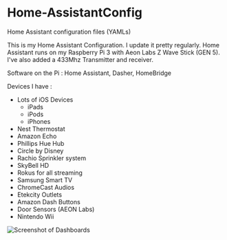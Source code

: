 # Home-AssistantConfig
Home Assistant configuration files (YAMLs)

This is my Home Assistant Configuration.  I update it pretty regularly. 
Home Assistant runs on my Raspberry Pi 3 with Aeon Labs Z Wave Stick (GEN 5). I've also added a 433Mhz Transmitter and receiver.

Software on the Pi : Home Assistant, Dasher, HomeBridge

Devices I have : 
* Lots of iOS Devices
    * iPads
    * iPods
    * iPhones
* Nest Thermostat
* Amazon Echo 
* Phillips Hue Hub
* Circle by Disney
* Rachio Sprinkler system
* SkyBell HD
* Rokus for all streaming
* Samsung Smart TV
* ChromeCast Audios
* Etekcity Outlets
* Amazon Dash Buttons
* Door Sensors (AEON Labs)
* Nintendo Wii

![Screenshot of Dashboards](https://i.imgur.com/fVPHWLA.png)

